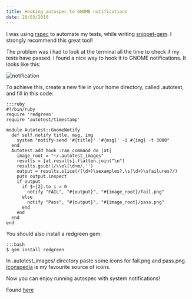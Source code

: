 ```yaml
---
title: Hooking autospec to GNOME notifications
date: 28/03/2010
---
```


I was using [rspec][1] to automate my tests, while writing [snippet-gem][2]. I strongly recommend this great tool!

The problem was i had to look at the terminal all the time to check if my tests have passed. I found a nice way to hook it to GNOME notifications. It looks like this:

![notification](http://i40.tinypic.com/dp9374.png)

To achieve this, create a new file in your home directory, called .autotest, and fill in this code:

    :::ruby
    #!/bin/ruby
    require 'redgreen'
    require 'autotest/timestamp'
     
    module Autotest::GnomeNotify
      def self.notify title, msg, img
        system "notify-send '#{title}' '#{msg}' -i #{img} -t 3000"
      end
      Autotest.add_hook :ran_command do |at|
        image_root = "~/.autotest_images" 
        results = [at.results].flatten.join("\n")
        results.gsub!(/\\e\[\d+m/,'')
        output = results.slice(/(\d+)\sexamples?,\s(\d+)\sfailures?/)
        puts output.inspect
        if output
          if $~[2].to_i > 0
            notify "FAIL", "#{output}", "#{image_root}/fail.png"
          else
            notify "Pass", "#{output}", "#{image_root}/pass.png" 
          end
        end
      end
    end

You should also install a redgreen gem:

    :::bash
    $ gem install redgreen

In .autotest_images/ directory paste some icons for fail.png and pass.png. [Iconspedia][3] is my favourite source of  icons.

Now you can enjoy running autospec with system notifications!

Found [here](http://automate-everything.com/2009/08/gnome-and-autospec-notifications/)

[1]: http://rspec.info
[2]: http://github.com/pewniak747/snippet-gem
[3]: http://iconspedia.com
